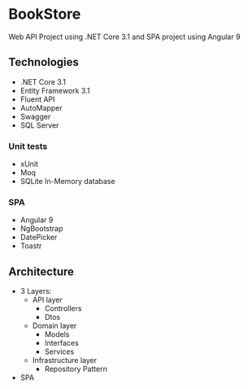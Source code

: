 # BookStore
Web API Project using .NET Core 3.1 and SPA project using Angular 9

## Technologies
- .NET Core 3.1
- Entity Framework 3.1
- Fluent API
- AutoMapper
- Swagger
- SQL Server

### Unit tests
- xUnit
- Moq
- SQLite In-Memory database

### SPA
- Angular 9
- NgBootstrap
- DatePicker
- Toastr

## Architecture
- 3 Layers:
  - API layer
    - Controllers
    - Dtos
  - Domain layer
    - Models
    - Interfaces
    - Services
  - Infrastructure layer
    - Repository Pattern
- SPA
